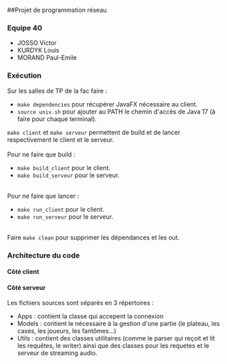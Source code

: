 ##Projet de programmation réseau

### Equipe 40

- JOSSO Victor
- KURDYK Louis
- MORAND Paul-Emile

### Exécution

Sur les salles de TP de la fac faire :

- `make dependencies` pour récupérer JavaFX nécessaire au client.
- `source univ.sh` pour ajouter au PATH le chemin d'accès de Java 17 (à faire pour chaque terminal).

`make client` et `make serveur` permettent de build et de lancer respectivement le client et le serveur.<br><br>
Pour ne faire que build : 
- `make build_client` pour le client.
- `make build_serveur` pour le serveur.<br><br>

Pour ne faire que lancer :
- `make run_client` pour le client.
- `make run_serveur` pour le serveur.<br><br>

Faire `make clean` pour supprimer les dépendances et les out.

### Architecture du code

#### Côté client

#### Côté serveur

Les fichiers sources sont séparés en 3 répertoires :

- Apps : contient la classe qui accepent la connexion 
- Models : contient le nécessaire à la gestion d'une partie (le plateau, les cases, les joueurs, les fantômes...)
- Utils : contient des classes utilitaires (comme le parser qui reçoit et lit les requêtes, le writer) 
ainsi que des classes pour les requetes et le serveur de streaming audio.